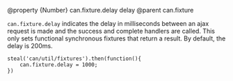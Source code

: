 @property {Number} can.fixture.delay delay
@parent can.fixture

`can.fixture.delay` indicates the delay in milliseconds between an ajax request is made and
the success and complete handlers are called.  This only sets
functional synchronous fixtures that return a result. By default, the delay is 200ms.


    steal('can/util/fixtures').then(function(){
        can.fixture.delay = 1000;
    })


